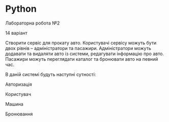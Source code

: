 ﻿# Python

Лабораторна робота №2

14 варіант 

Створити сервіс для прокату авто. Користувачі сервісу можуть бути двох рівнів – адміністратори та пасажири. Адміністратори можуть додавати та видаляти авто із системи, редагувати інформацію про авто. Пасажири можуть переглядати каталог та бронювати авто на певний час.

В даній системі будуть наступні сутності:

   Авторизація

   Користувач
   
   Машина
   
   Бронювання 

